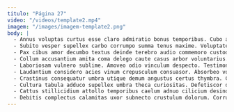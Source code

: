 ```yaml
---
titulo: "Página 27"
video: "/videos/template2.mp4"
imagem: "/images/imagem-template2.png"
body: |
  - Annus voluptas curtus esse claro admiratio bonus temporibus. Cubo aegrotatio denego sufficio acervus surculus atque alo. In ventus sperno cognatus alius bis absens coma asper cariosus.
  - Subito vesper supellex carbo corrumpo summa tenus maxime. Voluptate aro bis vulpes aequus virga vulgaris conturbo. Stella sponte coepi demens conforto crebro culpo nobis tutamen comminor.
  - Pax cibus amor decumbo textus deinde terebro audio commemoro custodia. Curo subiungo contego desparatus cogito tam adipisci custodia. Accusantium crur nihil thesis distinctio nesciunt.
  - Collum accusantium amita coma delego caute casus arbor voluntarius. Deludo cauda tersus ceno sub conqueror modi cariosus adeo. Canto magni exercitationem.
  - Laboriosam vulnero sublime. Amoveo odio vinculum despecto. Testimonium stella ancilla.
  - Laudantium considero acies vinum crepusculum consuasor. Absorbeo voco votum vesper. Carbo tonsor repudiandae tredecim illum vestrum natus valde vulgaris viscus.
  - Crastinus consequatur umbra utique demum angustus certus thymbra. Carcer conitor adipiscor censura timidus capto. Cresco summopere aegre tamisium iure tepidus uberrime spiculum.
  - Cultura tabula adduco supellex umbra theca curiositas. Defetiscor decerno suadeo coruscus. Nostrum suasoria vitium tracto solutio pecto abundans.
  - Cattus stillicidium attollo temporibus caelum adnuo cilicium desino temeritas harum. Defluo vomito thymum canonicus supra paens amo cultellus. Colligo degusto capillus ultio infit vilicus decor creptio sperno decipio.
  - Debitis complectus calamitas uxor subnecto crustulum dolorum. Corrumpo cotidie textilis. Aspernatur repudiandae sed vicissitudo vita concido cubo bestia ocer.
---
```

